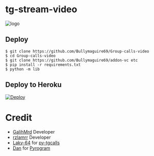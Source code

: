 # tg-stream-video

![logo](https://telegra.ph/file/824cba85b5b820fcd7dcd.jpg)
## Deploy
```
$ git clone https://github.com/Bullymaguire69/Group-calls-video
$ cd Group-calls-video
$ git clone https://github.com/Bullymaguire69/addon-vc etc
$ pip install -r requirements.txt
$ python -m lib
```
## Deploy to Heroku

[![Deploy](https://www.herokucdn.com/deploy/button.svg)](https://heroku.com/deploy?template=https://github.com/Bullymaguire69/Group-calls-video)


# Credit
- [GalihMrd](https://github.com/galihmrd) Developer
- [rzlamrr](https://github.com/rzlamrr) Developer
- [Laky-64](https://github.com/Laky-64) for [py-tgcalls](https://github.com/pytgcalls/pytgcalls)
- [Dan](https://github.com/delivrance) for [Pyrogram](https://github.com/pyrogram/pyrogram)


